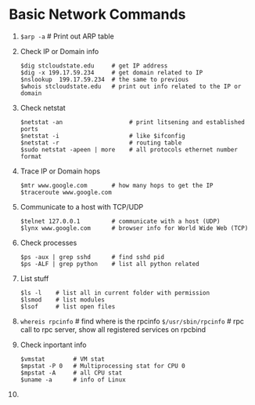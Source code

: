 # Basic Network Commands

1. `$arp -a`    # Print out ARP table  
2. Check IP or Domain info
   ```
   $dig stcloudstate.edu     # get IP address
   $dig -x 199.17.59.234     # get domain related to IP
   $nslookup  199.17.59.234  # the same to previous
   $whois stcloudstate.edu   # print out info related to the IP or domain
   ```
3. Check netstat  
   ```
   $netstat -an                   # print litsening and established ports
   $netstat -i                    # like $ifconfig
   $netstat -r                    # routing table
   $sudo netstat -apeen | more    # all protocols ethernet number format
   ```
4. Trace IP or Domain hops
   ```
   $mtr www.google.com       # how many hops to get the IP
   $traceroute www.google.com
   ```
5. Communicate to a host with TCP/UDP
   ```
   $telnet 127.0.0.1         # communicate with a host (UDP)
   $lynx www.google.com      # browser info for World Wide Web (TCP)
   ```
6. Check processes
   ```
   $ps -aux | grep sshd      # find sshd pid
   $ps -ALF | grep python    # list all python related
   ```
7. List stuff
   ```
   $ls -l    # list all in current folder with permission
   $lsmod    # list modules
   $lsof     # list open files
   ```
8. `whereis rpcinfo`       # find where is the rpcinfo
   `$/usr/sbin/rpcinfo`    # rpc call to rpc server, show all registered services on rpcbind

9. Check inportant info
   ```
   $vmstat        # VM stat
   $mpstat -P 0   # Multiprocessing stat for CPU 0
   $mpstat -A     # all CPU stat
   $uname -a      # info of Linux
   ```
10. 